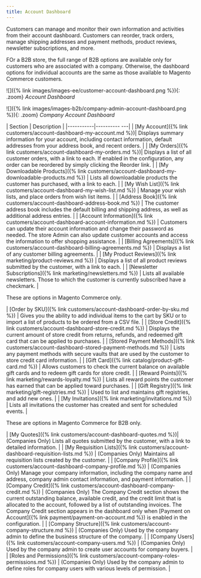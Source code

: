 ```yaml
---
title: Account Dashboard
---
```


Customers can manage and monitor their own information and activities from their account dashboard. Customers can reorder, track orders, manage shipping addresses and payment methods, product reviews, newsletter subscriptions, and more.

<div class="edition-b2b" markdown="1">
FOr a B2B store, the full range of B2B options are available only for customers who are associated with a company. Otherwise, the dashboard options for individual accounts are the same as those available to Magento Commerce customers.
</div>

![]({% link images/images-ee/customer-account-dashboard.png %}){: .zoom}
<span class="caption-edition-ee">_Account Dashboard_</span>

![]({% link images/images-b2b/company-admin-account-dashboard.png %}){: .zoom}
<span class="caption-edition-b2b">_Company Account Dashboard_</span>

| Section   | Description  |
|-----------|---------- ---|
| [My Account]({% link customers/account-dashboard-my-account.md %})| Displays summary information for your account, including contact information, default addresses from your address book, and recent orders. |
| [My Orders]({% link customers/account-dashboard-my-orders.md %})| Displays a list of all customer orders, with a link to each. If enabled in the configuration, any order can be reordered by simply clicking the Reorder link. |
| [My Downloadable Products]({% link customers/account-dashboard-my-downloadable-products.md %}) | Lists all downloadable products the customer has purchased, with a link to each.  |
| [My Wish List]({% link customers/account-dashboard-my-wish-list.md %})  | Manage your wish lists, and place orders from wish list items. |
| [Address Book]({% link customers/account-dashboard-address-book.md %})  | The customer address book includes the default billing and shipping address, as well as additional address entries. |
| [Account Information]({% link customers/account-dashboard-account-information.md %}) | Customers can update their account information and change their password as needed. The store Admin can also update customer accounts and access the information to offer shopping assistance.  |
| [Billing Agreements]({% link customers/account-dashboard-billing-agreements.md %}) | Displays a list of any customer billing agreements. |
| [My Product Reviews]({% link marketing/product-reviews.md %}) | Displays a list of all product reviews submitted by the customer, with a link to each.  |
| [Newsletter Subscriptions]({% link marketing/newsletters.md %})  | Lists all available newsletters. Those to which the customer is currently subscribed have a checkmark. |

<div class="edition-ee" markdown="1">
These are options in Magento Commerce only.
</div>

| [Order by SKU]({% link customers/account-dashboard-order-by-sku.md %}) | Gives you the ability to add individual items to the cart by SKU or to import a list of products to be ordered from a CSV file. |
| [Store Credit]({% link customers/account-dashboard-store-credit.md %}) | Displays the current amount of store credit from returns, refunds, and redeemed gift card that can be applied to purchases.  |
| [Stored Payment Methods]({% link customers/account-dashboard-stored-payment-methods.md %}) | Lists any payment methods with secure vaults that are used by the customer to store credit card information.  |
| [Gift Card]({% link catalog/product-gift-card.md %}) | Allows customers to check the current balance on available gift cards and to redeem gift cards for store credit. |
| [Reward Points]({% link marketing/rewards-loyalty.md %}) | Lists all reward points the customer has earned that can be applied toward purchases.   |
| [Gift Registry]({% link marketing/gift-registries.md %}) | Used to list and maintains gift registries, and  add new ones. |
| [My Invitations]({% link marketing/invitations.md %}) | Lists all invitations the customer has created and sent for scheduled events. |

<div class="edition-b2b" markdown="1">
These are options in Magento Commerce for B2B only.
</div>

| [My Quotes]({% link customers/account-dashboard-quotes.md %})| (Companies Only) Lists all quotes submitted by the customer, with a link to detailed information. |
| [My Requisition Lists]({% link customers/account-dashboard-requisition-lists.md %})  | (Companies Only) Maintains all requisition lists created by the customer.  |
| [Company Profile]({% link customers/account-dashboard-company-profile.md %}) | (Companies Only) Manage your company information, including the company name and address, company admin contact information, and payment information.  |
| [Company Credit]({% link customers/account-dashboard-company-credit.md %})  | (Companies Only) The Company Credit section shows the current outstanding balance, available credit, and the credit limit that is allocated to the account, followed by a list of outstanding invoices. The Company Credit section appears in the dashboard only when [Payment on Account]({% link payment/payment-on-account.md %}) is enabled in the configuration. |
| [Company Structure]({% link customers/account-company-structure.md %}) | (Companies Only) Used by the company admin to define the business structure of the company.  |
| [Company Users]({% link customers/account-company-users.md %}) | (Companies Only) Used by the company admin to create user accounts for company buyers.  |
| [Roles and Permissions]({% link customers/account-company-roles-permissions.md %}) | (Companies Only) Used by the company admin to define roles   for company users with various levels of permission. |